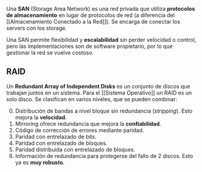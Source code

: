 Una **SAN** (Storage Area Network) es una red privada que utiliza **protocolos de almacenamiento** en lugar de protocolos de red (a diferencia del [[Almacenamiento Conectado a la Red]]). Se encarga de conectar los servers con los storage.

Una SAN permite flexibilidad y **escalabilidad** sin perder velocidad o control, pero las implementaciones son de software propietario, por lo que gestionar la red se vuelve costoso.

## RAID

Un **Redundant Array of Independent Disks** es un conjunto de discos que trabajan juntos en un sistema. Para el [[Sistema Operativo]] un RAID es un solo disco. Se clasifican en varios niveles, que se pueden combinar:

0. Distribución de bandas a nivel bloque sin redundancia (_stripping_). Esto mejora la **velocidad**.
1. Mirroring ofrece redundancia que mejora la **confiabilidad**.
2. Código de corrección de errores mediante paridad.
3. Paridad con entrelazado de bits.
4. Paridad con entrelazado de bloques.
5. Paridad distribuida con entrelazado de bloques.
6. Información de redundancia para protegerse del fallo de 2 discos. Esto ya es **muy robusto**.
